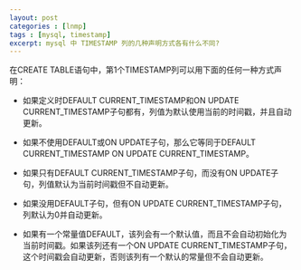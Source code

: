 ```yaml
---
layout: post
categories : [lnmp]
tags : [mysql, timestamp]
excerpt: mysql 中 TIMESTAMP 列的几种声明方式各有什么不同?
---
```



在CREATE TABLE语句中，第1个TIMESTAMP列可以用下面的任何一种方式声明：

* 如果定义时DEFAULT CURRENT_TIMESTAMP和ON UPDATE CURRENT_TIMESTAMP子句都有，列值为默认使用当前的时间戳，并且自动更新。

* 如果不使用DEFAULT或ON UPDATE子句，那么它等同于DEFAULT CURRENT_TIMESTAMP ON UPDATE CURRENT_TIMESTAMP。

* 如果只有DEFAULT CURRENT_TIMESTAMP子句，而没有ON UPDATE子句，列值默认为当前时间戳但不自动更新。

* 如果没用DEFAULT子句，但有ON UPDATE CURRENT_TIMESTAMP子句，列默认为0并自动更新。

* 如果有一个常量值DEFAULT，该列会有一个默认值，而且不会自动初始化为当前时间戳。如果该列还有一个ON UPDATE CURRENT_TIMESTAMP子句，这个时间戳会自动更新，否则该列有一个默认的常量但不会自动更新。
